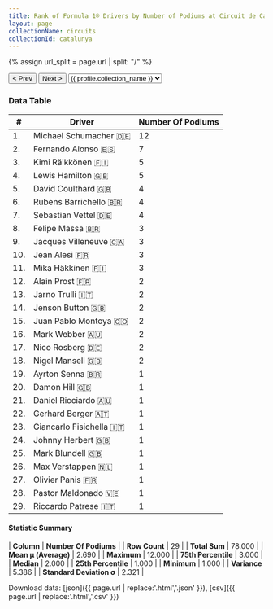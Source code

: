 ```yaml
---
title: Rank of Formula 1® Drivers by Number of Podiums at Circuit de Catalunya
layout: page
collectionName: circuits
collectionId: catalunya
---
```


{% assign url_split = page.url | split: "/" %}
<div id="collection-navigation">
<button onclick="selector.options[selector.selectedIndex-1].value && (window.location = selector.options[selector.selectedIndex-1].value);">&lt; Prev</button>
<button onclick="selector.options[selector.selectedIndex+1].value && (window.location = selector.options[selector.selectedIndex+1].value);">Next &gt;</button>
<select id="selector" onchange="this.options[this.selectedIndex].value && (window.location = this.options[this.selectedIndex].value);">
  {% for collectionId in site.data[page.collectionName].refs %}
    {% if collectionId == page.collectionId %}
      {% assign selected = "selected" %}
    {% else %}
      {% assign selected = "" %}
    {% endif %}
    {% assign profile = site.data[page.collectionName][collectionId].profile %}
    <option value="/f1/{{ page.collectionName }}/{{ collectionId }}/{{ url_split[4] }}" {{ selected }}>{{ profile.collection_name }}</option>
  {% endfor %}
</select>
</div>

<canvas id="chart" width="400" height="180"></canvas>
<script>
var data = {
    "datasets": [
        {
            "backgroundColor": [
                "#9C8E8D",
                "#9C8E8D",
                "#9C8E8D",
                "#9C8E8D",
                "#9C8E8D",
                "#9C8E8D",
                "#9C8E8D",
                "#9C8E8D",
                "#9C8E8D",
                "#9C8E8D",
                "#9C8E8D",
                "#9C8E8D",
                "#9C8E8D",
                "#9C8E8D",
                "#9C8E8D",
                "#9C8E8D",
                "#9C8E8D",
                "#9C8E8D",
                "#9C8E8D",
                "#9C8E8D",
                "#9C8E8D",
                "#9C8E8D",
                "#9C8E8D",
                "#9C8E8D",
                "#9C8E8D",
                "#9C8E8D",
                "#9C8E8D",
                "#9C8E8D",
                "#9C8E8D"
            ],
            "borderColor": [
                "#1D181E",
                "#1D181E",
                "#1D181E",
                "#1D181E",
                "#1D181E",
                "#1D181E",
                "#1D181E",
                "#1D181E",
                "#1D181E",
                "#1D181E",
                "#1D181E",
                "#1D181E",
                "#1D181E",
                "#1D181E",
                "#1D181E",
                "#1D181E",
                "#1D181E",
                "#1D181E",
                "#1D181E",
                "#1D181E",
                "#1D181E",
                "#1D181E",
                "#1D181E",
                "#1D181E",
                "#1D181E",
                "#1D181E",
                "#1D181E",
                "#1D181E",
                "#1D181E"
            ],
            "borderWidth": 1,
            "data": [
                12.0,
                7.0,
                5.0,
                5.0,
                4.0,
                4.0,
                4.0,
                3.0,
                3.0,
                3.0,
                3.0,
                2.0,
                2.0,
                2.0,
                2.0,
                2.0,
                2.0,
                2.0,
                1.0,
                1.0,
                1.0,
                1.0,
                1.0,
                1.0,
                1.0,
                1.0,
                1.0,
                1.0,
                1.0
            ],
            "label": "Number Of Podiums"
        }
    ],
    "labels": [
        "Michael Schumacher",
        "Fernando Alonso",
        "Kimi Räikkönen",
        "Lewis Hamilton",
        "David Coulthard",
        "Rubens Barrichello",
        "Sebastian Vettel",
        "Felipe Massa",
        "Jacques Villeneuve",
        "Jean Alesi",
        "Mika Häkkinen",
        "Alain Prost",
        "Jarno Trulli",
        "Jenson Button",
        "Juan Pablo Montoya",
        "Mark Webber",
        "Nico Rosberg",
        "Nigel Mansell",
        "Ayrton Senna",
        "Damon Hill",
        "Daniel Ricciardo",
        "Gerhard Berger",
        "Giancarlo Fisichella",
        "Johnny Herbert",
        "Mark Blundell",
        "Max Verstappen",
        "Olivier Panis",
        "Pastor Maldonado",
        "Riccardo Patrese"
    ]
};
var options = {
  legend: {
    display: false
  },
  scales: {
    xAxes: [{
      ticks: {
        beginAtZero: true,
        maxRotation: 180,
        display: window.innerWidth > 800
      }
    }],
    yAxes: [{
      ticks: {
        beginAtZero: true
      }
    }]
  },
  onResize: function(chart, size) {
    chart.options.scales.xAxes[0].ticks.display = size.width > 800;
  }
};
var chart = new Chart("chart", {
    data: data,
    type: 'bar',
    options: options
});
</script>



### Data Table

| # | Driver | Number Of Podiums |
|--|--|--|
| 1. | Michael Schumacher 🇩🇪 | 12 |
| 2. | Fernando Alonso 🇪🇸 | 7 |
| 3. | Kimi Räikkönen 🇫🇮 | 5 |
| 4. | Lewis Hamilton 🇬🇧 | 5 |
| 5. | David Coulthard 🇬🇧 | 4 |
| 6. | Rubens Barrichello 🇧🇷 | 4 |
| 7. | Sebastian Vettel 🇩🇪 | 4 |
| 8. | Felipe Massa 🇧🇷 | 3 |
| 9. | Jacques Villeneuve 🇨🇦 | 3 |
| 10. | Jean Alesi 🇫🇷 | 3 |
| 11. | Mika Häkkinen 🇫🇮 | 3 |
| 12. | Alain Prost 🇫🇷 | 2 |
| 13. | Jarno Trulli 🇮🇹 | 2 |
| 14. | Jenson Button 🇬🇧 | 2 |
| 15. | Juan Pablo Montoya 🇨🇴 | 2 |
| 16. | Mark Webber 🇦🇺 | 2 |
| 17. | Nico Rosberg 🇩🇪 | 2 |
| 18. | Nigel Mansell 🇬🇧 | 2 |
| 19. | Ayrton Senna 🇧🇷 | 1 |
| 20. | Damon Hill 🇬🇧 | 1 |
| 21. | Daniel Ricciardo 🇦🇺 | 1 |
| 22. | Gerhard Berger 🇦🇹 | 1 |
| 23. | Giancarlo Fisichella 🇮🇹 | 1 |
| 24. | Johnny Herbert 🇬🇧 | 1 |
| 25. | Mark Blundell 🇬🇧 | 1 |
| 26. | Max Verstappen 🇳🇱 | 1 |
| 27. | Olivier Panis 🇫🇷 | 1 |
| 28. | Pastor Maldonado 🇻🇪 | 1 |
| 29. | Riccardo Patrese 🇮🇹 | 1 |

#### Statistic Summary

| **Column** | **Number Of Podiums** |
| **Row Count** | 29 |
| **Total Sum** | 78.000 |
| **Mean μ (Average)** | 2.690 |
| **Maximum** | 12.000 |
| **75th Percentile** | 3.000 |
| **Median** | 2.000 |
| **25th Percentile** | 1.000 |
| **Minimum** | 1.000 |
| **Variance** | 5.386 |
| **Standard Deviation σ** | 2.321 |

Download data: [json]({{ page.url | replace:'.html','.json' }}), [csv]({{ page.url | replace:'.html','.csv' }})

